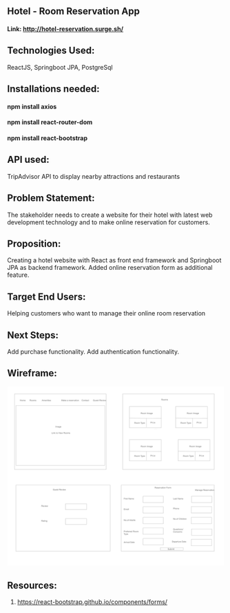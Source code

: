 ## Hotel  - Room Reservation App
#### Link: http://hotel-reservation.surge.sh/

## Technologies Used:
ReactJS, Springboot JPA, PostgreSql
## Installations needed:
#### npm install axios
#### npm install react-router-dom
#### npm install react-bootstrap 

## API used:
TripAdvisor API to display nearby attractions and restaurants

## Problem Statement:
The stakeholder needs to create a website for their hotel with latest web development technology and to make online reservation for customers.

## Proposition:
Creating a hotel website with React as front end framework and Springboot JPA as backend framework. Added online reservation form as additional feature.

## Target End Users:
Helping customers who want to manage their online room reservation

## Next Steps:

Add purchase functionality.
Add authentication functionality.

## Wireframe:
![WireFrame](./room-reservation/wireframe/RoomReservationWireframe.png)

## Resources:
1. https://react-bootstrap.github.io/components/forms/

